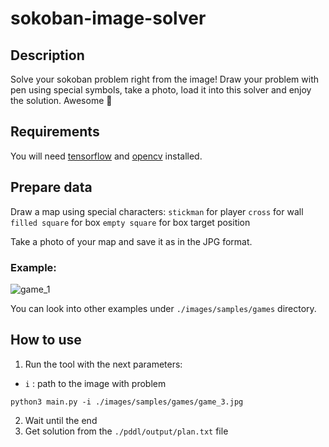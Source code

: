 # sokoban-image-solver

## Description
Solve your sokoban problem right from the image! Draw your problem with pen using special symbols, take a photo, 
load it into this solver and enjoy the solution. Awesome 🎉

## Requirements
You will need [tensorflow](https://www.tensorflow.org/install/pip) and [opencv](https://pypi.org/project/opencv-python/) installed.

## Prepare data
Draw a map using special characters:
`stickman` for player
`cross` for wall
`filled square` for box
`empty square` for box target position

Take a photo of your map and save it as in the JPG format.

### Example:
![game_1](https://user-images.githubusercontent.com/50991602/171459736-65376b00-f939-4de0-934f-bdaf83d5d1f9.jpg)

You can look into other examples under `./images/samples/games` directory.

## How to use
1. Run the tool with the next parameters:
- `i` : path to the image with problem 
```
python3 main.py -i ./images/samples/games/game_3.jpg
```

2. Wait until the end
3. Get solution from the `./pddl/output/plan.txt` file
